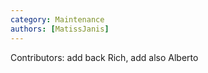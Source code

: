 ```yaml
---
category: Maintenance
authors: [MatissJanis]
---
```


Contributors: add back Rich, add also Alberto
